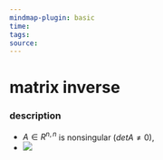 ```yaml
---
mindmap-plugin: basic
time: 
tags: 
source:
---
```

# matrix inverse
### description
- $A \in R^{n,n}$ is nonsingular ($det A \neq 0$), 
- ![](https://i.imgur.com/mt9qTt7.png)
